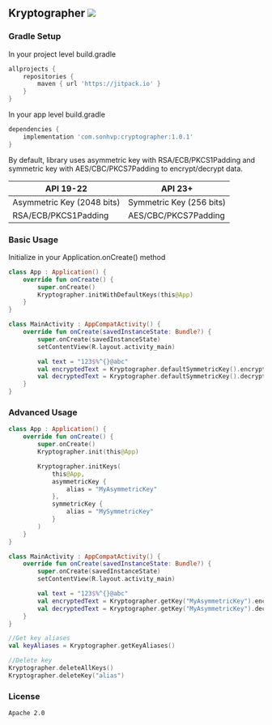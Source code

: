 ## Kryptographer [![](https://jitpack.io/v/com.sonhvp/cryptographer.svg)](https://jitpack.io/#com.sonhvp/cryptographer)
### Gradle Setup
In your project level build.gradle
```gradle
allprojects {
    repositories {
        maven { url 'https://jitpack.io' }
    }
}
```
In your app level build.gradle
```gradle
dependencies {
    implementation 'com.sonhvp:cryptographer:1.0.1'
}
```
By default, library uses asymmetric key with RSA/ECB/PKCS1Padding and symmetric key with AES/CBC/PKCS7Padding to encrypt/decrypt data.

| API 19-22 | API 23+ |
| --- | --- |
| Asymmetric Key (2048 bits) | Symmetric Key (256 bits) |
| RSA/ECB/PKCS1Padding | AES/CBC/PKCS7Padding |
### Basic Usage
Initialize in your Application.onCreate() method
```kotlin
class App : Application() {
    override fun onCreate() {
        super.onCreate()
        Kryptographer.initWithDefaultKeys(this@App)
    }
}
```
```kotlin
class MainActivity : AppCompatActivity() {
    override fun onCreate(savedInstanceState: Bundle?) {
        super.onCreate(savedInstanceState)
        setContentView(R.layout.activity_main)

        val text = "123$%^{}@abc"
        val encryptedText = Kryptographer.defaultSymmetricKey().encrypt(text)
        val decryptedText = Kryptographer.defaultSymmetricKey().decrypt(encryptedText)
    }
}
```
### Advanced Usage
```kotlin
class App : Application() {
    override fun onCreate() {
        super.onCreate()
        Kryptographer.init(this@App)

        Kryptographer.initKeys(
            this@App,
            asymmetricKey {
                alias = "MyAsymmetricKey"
            },
            symmetricKey {
                alias = "MySymmetricKey"
            }
        )
    }
}
```
```kotlin
class MainActivity : AppCompatActivity() {
    override fun onCreate(savedInstanceState: Bundle?) {
        super.onCreate(savedInstanceState)
        setContentView(R.layout.activity_main)

        val text = "123$%^{}@abc"
        val encryptedText = Kryptographer.getKey("MyAsymmetricKey").encrypt(text)
        val decryptedText = Kryptographer.getKey("MyAsymmetricKey").decrypt(encryptedText)
    }
}
```
```kotlin
//Get key aliases
val keyAliases = Kryptographer.getKeyAliases()

//Delete key
Kryptographer.deleteAllKeys()
Kryptographer.deleteKey("alias")
```

### License
```
Apache 2.0
```
